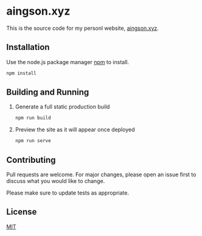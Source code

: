 # aingson.xyz

This is the source code for my personl website, [aingson.xyz](https://aingson.xyz).

## Installation

Use the node.js package manager [npm](https://nodejs.org/en/) to install.

```bash
npm install
```

## Building and Running

1. Generate a full static production build

   ```sh
   npm run build
   ```

1. Preview the site as it will appear once deployed

   ```sh
   npm run serve
   ```


## Contributing
Pull requests are welcome. For major changes, please open an issue first to discuss what you would like to change.

Please make sure to update tests as appropriate.

## License
[MIT](https://choosealicense.com/licenses/mit/)
